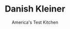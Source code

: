 ---
layout: ../../layouts/MarkdownPostLayout.astro
title: Danish Kleiner
author: America's Test Kitchen
pubDate: 2023-03-15
description: "With the proper shaping technique, you dont need a special cookie cutter to form these elaborate cookies."
image_url: https://res.cloudinary.com/hksqkdlah/image/upload/ar_1:1,c_fill,dpr_2.0,f_auto,fl_lossy.progressive.strip_profile,g_faces:auto,q_auto:low,w_344/36750_sfs-danish-kleiner-015
tags: ["Desserts or Baked Goods","Cookies"]
calories: 11973
protein: 1
carbohydrates: 10
fats: 
fiber: 
ingredients: ["3 3/4 cups (18 3/4 ounces), all-purpose flour","1 teaspoon, baking powder","1/2 teaspoon, salt","8 tablespoons, unsalted butter","1 1/2 teaspoons, ground cardamom","1 cup (7 ounces), granulated sugar","3 large, eggs","1/4 cup, heavy cream","1 teaspoon, vanilla extract","4 cups, vegetable shortening or vegetable oil",", Confectioners' sugar (optional)"]
serves: 60
time: ""
instructions: ["Whisk flour, baking powder, and salt together in bowl. Microwave butter and cardamom in second bowl, until melted and fragrant, about 1 minute.","Using stand mixer fitted with form paddle, beat granulated sugar and eggs on medium speed until smooth, 1 to 2 minutes. Add melted butter mixture, cream, and vanilla and beat until combined, about 30 seconds, scraping down bowl as needed. Reduce speed to low and slowly add flour mixture until just combined.","Transfer dough to clean counter and divide into 4 equal pieces. Place each piece on sheet of plastic wrap and flatten into 4-inch square. Wrap tightly and refrigerate until firm, about 1 hour.","Line 2 rimmed baking sheets with parchment paper. Working with 1 dough square at a time (keep remaining dough refrigerated), roll into 12 by 10-inch rectangle, about 1/8 inch thick, on well-floured counter. Using 4 by 2 3/4-inch diamond cookie cutter, stamp out cookies. Cut 1 1/2-inch-long slit, lengthwise, in center of each cookie, then carefully pull tip of cookie through slit. Place cookies on prepared sheets and refrigerate until ready to fry.","Heat shortening in Dutch oven over medium-high heat until 350 degrees. Fry 8 cookies until golden brown, about 30 seconds per side, adjusting burner as necessary to maintain oil temperature at 350 degrees.","Drain cookies on wire rack set in rimmed baking sheet. Repeat with remaining cookies. Dust with confectioners’ sugar, if using. Serve."]
nutrition: ["14 mg Potassium","23 mg Phosphorus","9 mg Calcium","2 mg Magnesium","29 mg Sodium","17 g Fat","11 g Monounsaturated","2 g Polyunsaturated","14 mg Cholesterol","2 g Saturated","13 µg Folic acid","3 µg Folate (food)","3 g Sugars","3 g Water","10 g Carbs","27 µg Folate equivalent (total)","1 g Protein","3 mg Vitamin E","21 µg Vitamin A","199 kcal Energy","3 g Sugars, added","11973 calories"]
notes: "If you don’t have a diamond cookie cutter, cut the dough into 4&nbsp;by 2 3/4-inch diamonds with a pizza wheel or knife. "
---